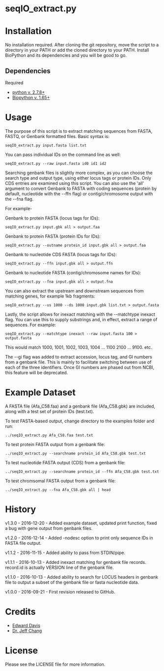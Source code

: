 # seqIO\_extract.py


# Installation

No installation required. After cloning the git repository, move the script to a directory in your PATH or add the cloned directory to your PATH. Install BioPython and its dependencies and you will be good to go. 

## Dependencies

Required 

* [python v. 2.7.8+](https://www.python.org)
* [Biopython v. 1.65+](http://biopython.org/DIST/docs/install/Installation.html#sec12)

# Usage

The purpose of this script is to extract matching sequences from FASTA, FASTQ, or Genbank formatted files. Basic syntax is:

`seqIO_extract.py input.fasta list.txt`

You can pass individual IDs on the command line as well:

`seqIO_extract.py --raw input.fasta id0 id1 id2`

Searching genbank files is slightly more complex, as you can choose the search type and output type, using either locus tags or protein IDs. Only CDS entries are examined using this script. You can also use the 'all' argument to convert Genbank to FASTA with coding sequences (protein by default, nucleotide with the --ffn flag) or contig/chromosome output with the --fna flag.

For example-

Genbank to protein FASTA (locus tags for IDs):

`seqIO_extract.py input.gbk all > output.faa`

Genbank to protein FASTA (protein IDs for IDs):

`seqIO_extract.py --outname protein_id input.gbk all > output.faa`

Genbank to nucleotide CDS FASTA (locus tags for IDs):

`seqIO_extract.py --ffn input.gbk all > output.ffn`

Genbank to nucleotide FASTA (contig/chromosome names for IDs):

`seqIO_extract.py --fna input.gbk all > output.fna`

You can also extract the upstream and downstream sequences from matching genes, for example 1kb fragments:

`seqIO_extract.py --us 1000 --ds 1000 input.gbk list.txt > output.fasta`

Lastly, the script allows for inexact matching with the --matchtype inexact flag. You can use this to supply substrings and, in effect, extract a range of sequences. For example:

`seqIO_extract.py --matchtype inexact --raw input.fasta 100 > output.fasta`

This would match 1000, 1001, 1002, 1003, 1004 ... 1100 2100 ... 9100. etc.

The --gi flag was added to extract accession, locus tag, and GI numbers from a genbank file. This is mainly to facilitate switching between use of each of the three identifiers. Once GI numbers are phased out from NCBI, this feature will be deprecated.

# Example Dataset

A FASTA file (Afa\_C58.faa) and a genbank file (Afa\_C58.gbk) are included, along with a test set of protein IDs (test.txt).

To test FASTA-based output, change directory to the examples folder and run:

`../seqIO_extract.py Afa_C58.faa test.txt`

To test protein FASTA output from a genbank file:

`../seqIO_extract.py --searchname protein_id Afa_C58.gbk test.txt`

To test nucleotide FASTA output (CDS) from a genbank file:

`../seqIO_extract.py --searchname protein_id --ffn Afa_C58.gbk test.txt`

To test chromsomal FASTA output from a genbank file:

`../seqIO_extract.py --fna Afa_C58.gbk all | head`

# History

v1.3.0 - 2016-12-20 - Added example dataset, updated print function, fixed a bug with gene output from genbank files.

v1.2.0 - 2016-12-14 - Added -nodesc option to print only sequence IDs in FASTA file output.

v1.1.2 - 2016-11-15 - Added ability to pass from STDIN/pipe.

v1.1.1 - 2016-10-13 - Added inexact matching for genbank file records. record.id is actually VERSION line of the genbank file.

v1.1.0 - 2016-10-13 - Added ability to search for LOCUS headers in genbank file to output a subset of the genbank file or fasta nucleotide data.

v1.0.0 - 2016-09-21 - First revision released to GitHub.

# Credits

* [Edward Davis](mailto:davised.dev@gmail.com)
* [Dr. Jeff Chang](mailto:changj@science.oregonstate.edu)

# License

Please see the LICENSE file for more information.
